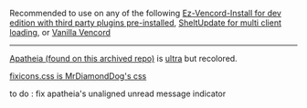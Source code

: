 Recommended to use on any of the following [Ez-Vencord-Install for dev edition with third party plugins pre-installed](https://github.com/VTArcelia/ez-vencord-install), [SheltUpdate for multi client loading](https://shelter.uwu.network/install), or [Vanilla Vencord](https://vencord.dev/)

------------------------


[Apatheia (found on this archived repo)](https://github.com/AmadeusWM/dotfiles-hyprland/blob/main/dots/BetterDiscord/Apatheia.theme.css) is [ultra](https://github.com/TheCommieAxolotl/BetterDiscord-Stuff/blob/main/Ultra/Ultra.theme.css) but recolored.

[fixicons.css is MrDiamondDog's css](https://github.com/MrDiamondDog/noUglyIconsTheme)


to do :
fix apatheia's unaligned unread message indicator

